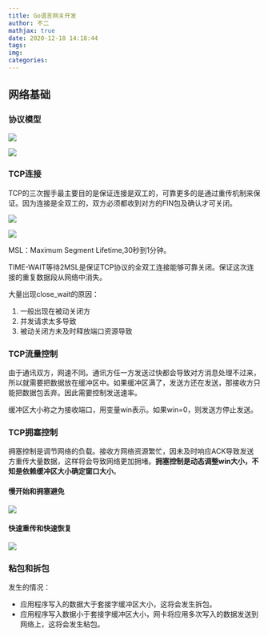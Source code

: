 ```yaml
---
title: Go语言网关开发
author: 不二
mathjax: true
date: 2020-12-18 14:18:44
tags:
img:
categories:
---
```


## 网络基础

### 协议模型

![](https://cdn.jsdelivr.net/gh/weiyouwozuiku/buerlog_img/BlogImage/OSI%E4%B8%83%E5%B1%82%E7%BD%91%E7%BB%9C%E5%8D%8F%E8%AE%AE.png)

![](https://cdn.jsdelivr.net/gh/weiyouwozuiku/buerlog_img/BlogImage/%E7%BB%8F%E5%85%B8%E5%8D%8F%E8%AE%AE%E4%B8%8E%E6%95%B0%E6%8D%AE%E5%8C%85.png)

### TCP连接

TCP的三次握手最主要目的是保证连接是双工的，可靠更多的是通过重传机制来保证。因为连接是全双工的，双方必须都收到对方的FIN包及确认才可关闭。

![](https://cdn.jsdelivr.net/gh/weiyouwozuiku/buerlog_img/BlogImage/%E4%B8%89%E6%AC%A1%E6%8F%A1%E6%89%8B%E8%BF%9E%E6%8E%A5.png)

![](https://cdn.jsdelivr.net/gh/weiyouwozuiku/buerlog_img/BlogImage/%E5%9B%9B%E6%AC%A1%E5%9B%9E%E6%94%B6%E5%85%B3%E9%97%AD.png)

MSL：Maximum Segment Lifetime,30秒到1分钟。

TIME-WAIT等待2MSL是保证TCP协议的全双工连接能够可靠关闭。保证这次连接的重复数据段从网络中消失。

大量出现close_wait的原因：

1. 一般出现在被动关闭方
2. 并发请求太多导致
3. 被动关闭方未及时释放端口资源导致

### TCP流量控制

由于通讯双方，网速不同。通讯方任一方发送过快都会导致对方消息处理不过来，所以就需要把数据放在缓冲区中。如果缓冲区满了，发送方还在发送，那接收方只能把数据包丢弃。因此需要控制发送速率。

缓冲区大小称之为接收端口，用变量win表示。如果win=0，则发送方停止发送。

### TCP拥塞控制

拥塞控制是调节网络的负载。接收方网络资源繁忙，因未及时响应ACK导致发送方重传大量数据，这样将会导致网络更加拥堵。**拥塞控制是动态调整win大小，不知是依赖缓冲区大小确定窗口大小**。

#### 慢开始和拥塞避免

![](https://cdn.jsdelivr.net/gh/weiyouwozuiku/buerlog_img/BlogImage/%E6%85%A2%E5%BC%80%E5%A7%8B%E4%B8%8E%E6%8B%A5%E5%A1%9E%E9%81%BF%E5%85%8D.png)

#### 快速重传和快速恢复

![](https://cdn.jsdelivr.net/gh/weiyouwozuiku/buerlog_img/BlogImage/%E5%BF%AB%E9%87%8D%E4%BC%A0%E5%92%8C%E5%BF%AB%E6%81%A2%E5%A4%8D.png)

### 粘包和拆包

发生的情况：

- 应用程序写入的数据大于套接字缓冲区大小，这将会发生拆包。
- 应用程序写入数据小于套接字缓冲区大小，网卡将应用多次写入的数据发送到网络上，这将会发生粘包。